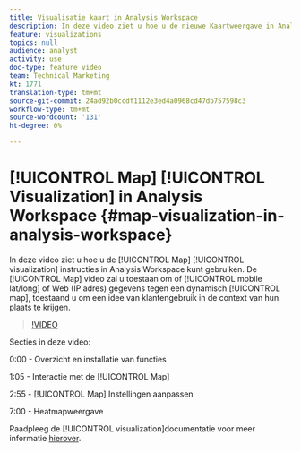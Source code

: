 ```yaml
---
title: Visualisatie kaart in Analysis Workspace
description: In deze video ziet u hoe u de nieuwe Kaartweergave in Analysis Workspace kunt gebruiken. Met de Kaartweergave kunt u mobiele gegevens (lang/lang) of webgegevens (IP-adres) weergeven op basis van een dynamische kaart, zodat u een idee krijgt van het gebruik door klanten in de context van hun locatie.
feature: visualizations
topics: null
audience: analyst
activity: use
doc-type: feature video
team: Technical Marketing
kt: 1771
translation-type: tm+mt
source-git-commit: 24ad92b0ccdf1112e3ed4a0968cd47db757598c3
workflow-type: tm+mt
source-wordcount: '131'
ht-degree: 0%

---
```



# [!UICONTROL Map] [!UICONTROL Visualization] in Analysis Workspace {#map-visualization-in-analysis-workspace}

In deze video ziet u hoe u de [!UICONTROL Map] [!UICONTROL visualization] instructies in Analysis Workspace kunt gebruiken. De [!UICONTROL Map] video zal u toestaan om of [!UICONTROL mobile lat/long] of Web (IP adres) gegevens tegen een dynamisch [!UICONTROL map], toestaand u om een idee van klantengebruik in de context van hun plaats te krijgen.

>[!VIDEO](https://video.tv.adobe.com/v/23559/?quality=12)

Secties in deze video:

0:00 - Overzicht en installatie van functies

1:05 - Interactie met de [!UICONTROL Map]

2:55 - [!UICONTROL Map] Instellingen aanpassen

7:00 - Heatmapweergave

Raadpleeg de [!UICONTROL visualization]documentatie voor meer informatie [hierover](https://marketing.adobe.com/resources/help/en_US/analytics/analysis-workspace/map-visualization.html).
